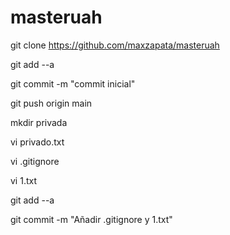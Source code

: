# masteruah

git clone https://github.com/maxzapata/masteruah

git add --a

git commit -m "commit inicial"

git push origin main

mkdir privada

vi privado.txt

vi .gitignore

vi 1.txt

git add --a

git commit -m "Añadir .gitignore y 1.txt"